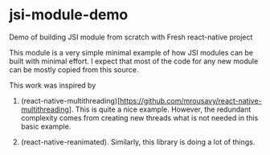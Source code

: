 # jsi-module-demo
Demo of building JSI module from scratch with Fresh react-native project


This module is a very simple minimal example of how JSI modules can be built with minimal effort.
I expect that most of the code for any new module can be mostly copied from this source. 

This work was  inspired by

1. (react-native-multithreading)[https://github.com/mrousavy/react-native-multithreading]. This is quite a nice example.
However, the redundant complexity comes from creating new threads what is not needed in this basic example.

2. (react-native-reanimated). Similarly, this library is doing a lot of things.
